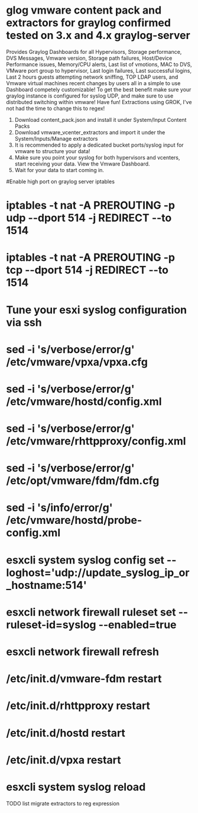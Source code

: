 # glog vmware content pack and extractors for graylog confirmed tested on 3.x and 4.x graylog-server
Provides Graylog Dashboards for all Hypervisors, Storage performance, DVS Messages, Vmware version, Storage path failures, Host/Device Performance issues, Memory/CPU alerts, Last list of vmotions, MAC to DVS, VMware port group to hypervisor, Last login failures, Last successful logins, Last 2 hours guests attempting network sniffing, TOP LDAP users, and Vmware virtual machines recent changes by users all in a simple to use Dashboard competely customizable! To get the best benefit make sure your graylog instance is configured for syslog UDP, and make sure to use distributed switching within vmware! Have fun! Extractions using GROK, I've not had the time to change this to regex!

1. Download content_pack.json and install it under System/Input Content Packs
2. Download vmware_vcenter_extractors and import it under the System/Inputs/Manage extractors 
3. It is recommended to apply a dedicated bucket ports/syslog input for vmware to structure your data!
4. Make sure you point your syslog for both hypervisors and vcenters, start receiving your data. View the Vmware Dashboard.
5. Wait for your data to start coming in. 

#Enable high port on graylog server iptables 

# iptables -t nat -A PREROUTING -p udp --dport 514 -j REDIRECT --to 1514
# iptables -t nat -A PREROUTING -p tcp --dport 514 -j REDIRECT --to 1514


# Tune your esxi syslog configuration via ssh 

# sed -i 's/verbose/error/g' /etc/vmware/vpxa/vpxa.cfg
# sed -i 's/verbose/error/g' /etc/vmware/hostd/config.xml
# sed -i 's/verbose/error/g' /etc/vmware/rhttpproxy/config.xml 
# sed -i 's/verbose/error/g' /etc/opt/vmware/fdm/fdm.cfg  
# sed -i 's/info/error/g' /etc/vmware/hostd/probe-config.xml
# esxcli system syslog config set --loghost='udp://update_syslog_ip_or_hostname:514'
# esxcli network firewall ruleset set --ruleset-id=syslog --enabled=true
# esxcli network firewall refresh
# /etc/init.d/vmware-fdm restart
# /etc/init.d/rhttpproxy restart
# /etc/init.d/hostd restart
# /etc/init.d/vpxa restart
# esxcli system syslog reload 

TODO list migrate extractors to reg expression
